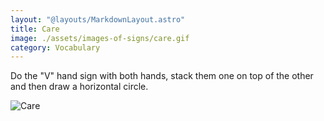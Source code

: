 ```yaml
---
layout: "@layouts/MarkdownLayout.astro"
title: Care
image: ./assets/images-of-signs/care.gif
category: Vocabulary
---
```


Do the "V" hand sign with both hands,
stack them one on top of the other and then draw a horizontal circle.

![Care](@signs/care.gif)
